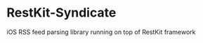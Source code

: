 RestKit-Syndicate
=================

iOS RSS feed parsing library running on top of RestKit framework
